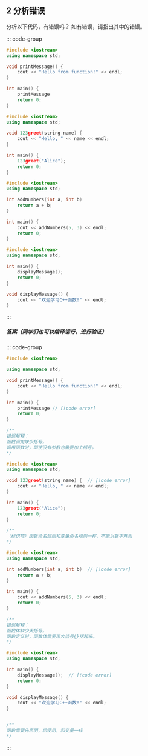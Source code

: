 ## 2 分析错误

分析以下代码，有错误吗？ 如有错误，请指出其中的错误。

::: code-group

```cpp [代码1]
#include <iostream>
using namespace std;

void printMessage() {
    cout << "Hello from function!" << endl;
}

int main() {
    printMessage
    return 0;
}
```

```cpp [代码2]
#include <iostream>
using namespace std;

void 123greet(string name) {
    cout << "Hello, " << name << endl;
}

int main() {
    123greet("Alice");
    return 0;
}
```

```cpp [代码3]
#include <iostream>
using namespace std;

int addNumbers(int a, int b) 
    return a + b;
}

int main() {
    cout << addNumbers(5, 3) << endl;
    return 0;
}
```

```cpp [代码4]
#include <iostream>
using namespace std;

int main() {
    displayMessage();
    return 0;
}

void displayMessage() {
    cout << "欢迎学习C++函数!" << endl;
}
```

:::

##### 答案（同学们也可以编译运行，进行验证）

<PasswordProtected>

::: code-group

```cpp [代码1]
#include <iostream>

using namespace std;

void printMessage() {
    cout << "Hello from function!" << endl;
}

int main() {
    printMessage // [!code error]
    return 0;
}

/**
错误解释：
函数调用缺少括号。
调用函数时，即使没有参数也需要加上括号。
*/
```

```cpp [代码2]
#include <iostream>
using namespace std;

void 123greet(string name) {  // [!code error]
    cout << "Hello, " << name << endl;
}

int main() {
    123greet("Alice");
    return 0;
}

/**
（标识符）函数命名规则和变量命名规则一样，不能以数字开头
*/
```

```cpp [代码3]
#include <iostream>
using namespace std;

int addNumbers(int a, int b)  // [!code error]
    return a + b;
}

int main() {
    cout << addNumbers(5, 3) << endl;
    return 0;
}

/**
错误解释：
函数体缺少大括号。
函数定义时，函数体需要用大括号{}括起来。
*/
```

```cpp [代码4]
#include <iostream>
using namespace std;

int main() {
    displayMessage();  // [!code error]
    return 0;
}

void displayMessage() {
    cout << "欢迎学习C++函数!" << endl;
}


/**
函数需要先声明，后使用，和变量一样
*/
```


:::

</PasswordProtected>